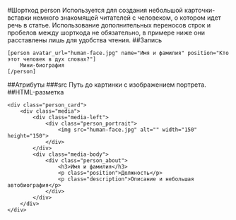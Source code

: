 #Шорткод person
Используется для создания небольшой карточки-вставки немного знакомящей читателей с человеком, о котором идет речь в статье. Использование дополнительных переносов строк и пробелов между шорткода не обязательно, в примере ниже они расставлены лишь для удобства чтения.
##Запись
```
[person avatar_url="human-face.jpg" name="Имя и фамилия" position="Кто этот человек в дух словах?"]
	Мини-биография
[/person]
```
##Атрибуты
###src
Путь до картинки с изображением портрета.
##HTML-разметка
```
<div class="person_card">
	<div class="media">
		<div class="media-left">
			<div class="person_portrait">
				<img src="human-face.jpg" alt="" width="150" height="150">
			</div>
		</div>
		<div class="media-body">
			<div class="person_about">
				<h3>Имя и фамилия</h3>
                <p class="position">Должность</p>
                <p class="description">Описание и небольшая автобиография</p>
			</div>
		</div>
	</div>
</div>
```